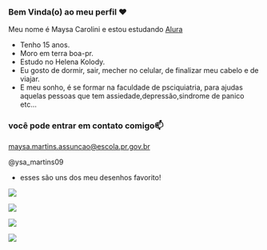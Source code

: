### Bem Vinda(o) ao meu perfil ❤️

Meu nome é Maysa Carolini
e estou estudando [Alura](httlps://www.alura.com.br)
- Tenho 15 anos.
- Moro em terra boa-pr.
- Estudo no Helena Kolody.
- Eu gosto de dormir, sair, mecher no celular, de finalizar meu cabelo e de viajar.
- E meu sonho, é se formar na faculdade de psciquiatria, para ajudas aquelas pessoas que tem assiedade,depressão,sindrome de panico etc...

### você pode entrar em contato comigo📫

maysa.martins.assuncao@escola.pr.gov.br

@ysa_martins09  

- esses são uns dos meu desenhos favorito!

![](https://media1.tenor.com/m/_G9vJ2BP__AAAAAd/coraline.gif)


![](https://github.com/user-attachments/assets/9d501632-4778-45ba-9bb5-8975b1bfc35b)


![](https://github.com/user-attachments/assets/872f2c62-0d64-42dc-bbfa-0874b6b4330f)


![](https://github.com/user-attachments/assets/1f1c1b21-0adb-44fb-8350-e6f75d86cfdb)

